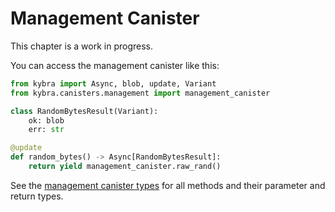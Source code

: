 # Management Canister

This chapter is a work in progress.

You can access the management canister like this:

```python
from kybra import Async, blob, update, Variant
from kybra.canisters.management import management_canister

class RandomBytesResult(Variant):
    ok: blob
    err: str

@update
def random_bytes() -> Async[RandomBytesResult]:
    return yield management_canister.raw_rand()
```

See the [management canister types](https://github.com/demergent-labs/kybra/blob/main/kybra/canisters/management/__init__.py) for all methods and their parameter and return types.
